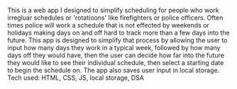 This is a web app I designed to simplify scheduling for people who work irregluar schedules or 'rotatioons' like firefighters or police officers. 
Often times police will work a schedule that is not effected by weekends or holidays making days on and off hard to track more than a few days into the future.
This app is designed to simplify that process by allowing the user to input how many days they work in a typical week, followed by how many days off they would have, then the user can decide how far into the future they would like to see their individual schedule, then select a starting date to begin the schedule on.
The app also saves user input in local storage.
Tech used: HTML, CSS, JS, local storage, DSA
